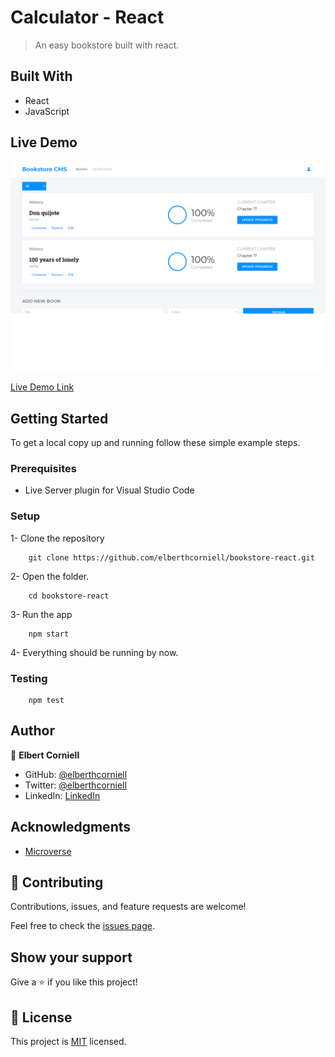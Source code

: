 # Calculator - React

> An easy bookstore built with react.


## Built With

- React
- JavaScript

## Live Demo

![Bookstore Screenshot](./.github/capture.png)

[Live Demo Link](https://elberthcorniell-bookstore.herokuapp.com/)

## Getting Started


To get a local copy up and running follow these simple example steps.

### Prerequisites

- Live Server plugin for Visual Studio Code 

### Setup

1- Clone the repository
```
    git clone https://github.com/elberthcorniell/bookstore-react.git
```

2- Open the folder. 
```
    cd bookstore-react
```

3- Run the app
```
    npm start
```

4- Everything should be running by now. 

### Testing
```
    npm test
```

## Author

👤 **Elbert Corniell**

- GitHub: [@elberthcorniell](https://github.com/elberthcorniell)
- Twitter: [@elberthcorniell](https://twitter.com/elberthcorniell)
- LinkedIn: [LinkedIn](https://www.linkedin.com/in/elbert-corniell-989183159/)

## Acknowledgments

- [Microverse](https://www.microverse.org/)

## 🤝 Contributing

Contributions, issues, and feature requests are welcome!

Feel free to check the [issues page](https://github.com/elberthcorniell/bookstore-react/issues).

## Show your support

Give a ⭐️ if you like this project!


## 📝 License

This project is [MIT](./LICENSE) licensed.
